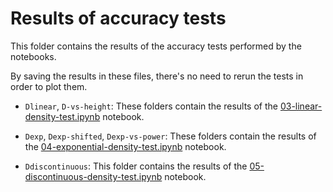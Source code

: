 # Results of accuracy tests

This folder contains the results of the accuracy tests performed by the notebooks.

By saving the results in these files, there's no need to rerun the tests in order to plot them.

* `Dlinear`, `D-vs-height`: These folders contain the results of the    [03-linear-density-test.ipynb](https://github.com/pinga-lab/tesseroid-variable-density/blob/master/code/03-linear-density-test.ipynb) notebook.

* `Dexp`, `Dexp-shifted`, `Dexp-vs-power`: These folders contain the results of the [04-exponential-density-test.ipynb](https://github.com/pinga-lab/tesseroid-variable-density/blob/master/code/04-exponential-density-test.ipynb) notebook.

* `Ddiscontinuous`: This folder contains the results of the [05-discontinuous-density-test.ipynb](https://github.com/pinga-lab/tesseroid-variable-density/blob/master/code/05-discontinuous-density-test.ipynb) notebook.
